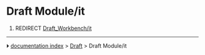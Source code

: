 # Draft Module/it
1.  REDIRECT [Draft_Workbench/it](Draft_Workbench/it.md)



---
⏵ [documentation index](../README.md) > [Draft](Draft_Workbench.md) > Draft Module/it
